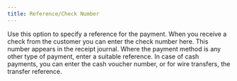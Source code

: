 ```yaml
---
title: Reference/Check Number
---
```



Use this option to specify a reference for the payment. When you receive  a check from the customer you can enter the check number here. This number  appears in the receipt journal. Where the payment method is any other  type of payment, enter a suitable reference. In case of cash payments,  you can enter the cash voucher number, or for wire transfers, the transfer  reference.
